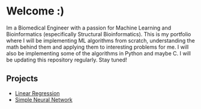 # Welcome :)
Im a Biomedical Engineer with a passion for Machine Learning and Bioinformatics (especifically Structural Bioinformatics).
This is my portfolio where I will be implementing ML algorithms from scratch, understanding the math behind them and applying them to interesting problems for me. I will also be implementing some of the algorithms in Python and maybe C. I will be updating this repository regularly. Stay tuned!

## Projects
- [Linear Regression]()
- [Simple Neural Network](Neural%20Network/)